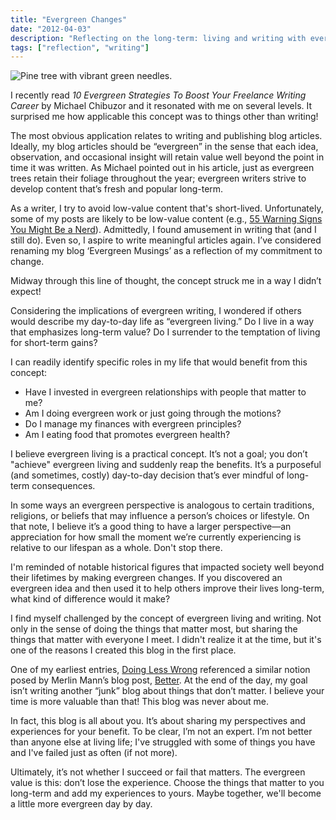 ```yaml
---
title: "Evergreen Changes"
date: "2012-04-03"
description: "Reflecting on the long-term: living and writing with evergreen values."
tags: ["reflection", "writing"]
---
```


![Pine tree with vibrant green needles.](https://s3.amazonaws.com/kmsmedia/image/2012-04-03_evergreen-changes.png)

I recently read *10 Evergreen Strategies To Boost Your Freelance Writing Career* by Michael Chibuzor and it resonated with me on several levels. It surprised me how applicable this concept was to things other than writing!

The most obvious application relates to writing and publishing blog articles. Ideally, my blog articles should be “evergreen” in the sense that each idea, observation, and occasional insight will retain value well beyond the point in time it was written. As Michael pointed out in his article, just as evergreen trees retain their foliage throughout the year; evergreen writers strive to develop content that’s fresh and popular long-term.

As a writer, I try to avoid low-value content that's short-lived. Unfortunately, some of my posts are likely to be low-value content (e.g., [55 Warning Signs You Might Be a Nerd](https://kevansizemore.com/blog/2011/10/07/55-warning-signs-you-might-be-a-nerd/)). Admittedly, I found amusement in writing that (and I still do). Even so, I aspire to write meaningful articles again. I’ve considered renaming my blog ‘Evergreen Musings’ as a reflection of my commitment to change.

Midway through this line of thought, the concept struck me in a way I didn’t expect!

Considering the implications of evergreen writing, I wondered if others would describe my day-to-day life as “evergreen living.” Do I live in a way that emphasizes long-term value? Do I surrender to the temptation of living for short-term gains?

I can readily identify specific roles in my life that would benefit from this concept:

- Have I invested in evergreen relationships with people that matter to me?
- Am I doing evergreen work or just going through the motions?
- Do I manage my finances with evergreen principles?
- Am I eating food that promotes evergreen health?

I believe evergreen living is a practical concept. It’s not a goal; you don’t "achieve" evergreen living and suddenly reap the benefits. It’s a purposeful (and sometimes, costly) day-to-day decision that’s ever mindful of long-term consequences.

In some ways an evergreen perspective is analogous to certain traditions, religions, or beliefs that may influence a person’s choices or lifestyle. On that note, I believe it’s a good thing to have a larger perspective—an appreciation for how small the moment we’re currently experiencing is relative to our lifespan as a whole. Don't stop there.

I'm reminded of notable historical figures that impacted society well beyond their lifetimes by making evergreen changes. If you discovered an evergreen idea and then used it to help others improve their lives long-term, what kind of difference would it make?

I find myself challenged by the concept of evergreen living and writing. Not only in the sense of doing the things that matter most, but sharing the things that matter with everyone I meet. I didn't realize it at the time, but it's one of the reasons I created this blog in the first place.

One of my earliest entries, [Doing Less Wrong](https://kevansizemore.com/blog/2011/03/28/doing-less-wrong/) referenced a similar notion posed by Merlin Mann’s blog post, [Better](http://www.merlinmann.com/better/). At the end of the day, my goal isn’t writing another “junk” blog about things that don’t matter. I believe your time is more valuable than that! This blog was never about me.

In fact, this blog is all about you. It’s about sharing my perspectives and experiences for your benefit. To be clear, I’m not an expert. I’m not better than anyone else at living life; I've struggled with some of things you have and I've failed just as often (if not more).

Ultimately, it’s not whether I succeed or fail that matters. The evergreen value is this: don’t lose the experience. Choose the things that matter to you long-term and add my experiences to yours. Maybe together, we'll become a little more evergreen day by day.


